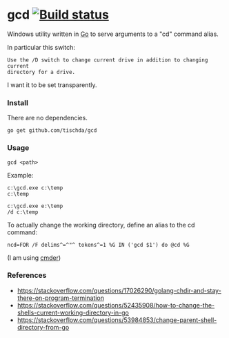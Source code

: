 ﻿# gcd [![Build status](https://ci.appveyor.com/api/projects/status/n3oqlhfscxyuhvcq?svg=true)](https://ci.appveyor.com/project/tischda/gcd)

Windows utility written in [Go](https://www.golang.org) to serve arguments to a "cd" command alias.

In particular this switch:

	Use the /D switch to change current drive in addition to changing current
	directory for a drive.

I want it to be set transparently.


### Install

There are no dependencies.

~~~
go get github.com/tischda/gcd
~~~

### Usage

~~~
gcd <path>
~~~

Example:

~~~
c:\gcd.exe c:\temp
c:\temp

c:\gcd.exe e:\temp
/d c:\temp
~~~

To actually change the working directory, define an alias to the cd command:

~~~
ncd=FOR /F delims^=^"^ tokens^=1 %G IN ('gcd $1') do @cd %G
~~~

(I am using [cmder](https://cmder.net/))


### References

* https://stackoverflow.com/questions/17026290/golang-chdir-and-stay-there-on-program-termination
* https://stackoverflow.com/questions/52435908/how-to-change-the-shells-current-working-directory-in-go
* https://stackoverflow.com/questions/53984853/change-parent-shell-directory-from-go

